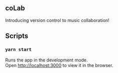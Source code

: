 ## coLab

Introducing version control to music collaboration!

## Scripts

### `yarn start`

Runs the app in the development mode.<br />
Open [http://localhost:3000](http://localhost:3000) to view it in the browser.
